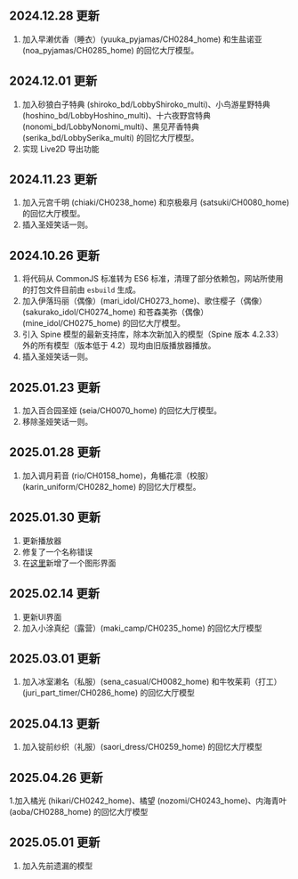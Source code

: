 ## 2024.12.28 更新

1. 加入早濑优香（睡衣）(yuuka_pyjamas/CH0284_home) 和生盐诺亚 (noa_pyjamas/CH0285_home) 的回忆大厅模型。

## 2024.12.01 更新

1. 加入砂狼白子特典 (shiroko_bd/LobbyShiroko_multi)、小鸟游星野特典 (hoshino_bd/LobbyHoshino_multi)、十六夜野宫特典 (nonomi_bd/LobbyNonomi_multi)、黑见芹香特典 (serika_bd/LobbySerika_multi) 的回忆大厅模型。
2. 实现 Live2D 导出功能

## 2024.11.23 更新

1. 加入元宫千明 (chiaki/CH0238_home) 和京极皋月 (satsuki/CH0080_home) 的回忆大厅模型。
2. 插入圣娅笑话一则。

## 2024.10.26 更新

1. 将代码从 CommonJS 标准转为 ES6 标准，清理了部分依赖包，网站所使用的打包文件目前由 `esbuild` 生成。
2. 加入伊落玛丽（偶像）(mari_idol/CH0273_home)、歌住樱子（偶像）(sakurako_idol/CH0274_home) 和苍森美弥（偶像）(mine_idol/CH0275_home) 的回忆大厅模型。
3. 引入 Spine 模型的最新支持库，除本次新加入的模型（Spine 版本 4.2.33）外的所有模型（版本低于 4.2）现均由旧版播放器播放。
4. 插入圣娅笑话一则。

## 2025.01.23 更新

1. 加入百合园圣娅 (seia/CH0070_home) 的回忆大厅模型。
2. 移除圣娅笑话一则。

## 2025.01.28 更新

1. 加入调月莉音 (rio/CH0158_home)，角楯花凛（校服）(karin_uniform/CH0282_home) 的回忆大厅模型。

## 2025.01.30 更新

1. 更新播放器
2. 修复了一个名称错误
3. 在[这里](https://api.justpureh2o.cn/ui/)新增了一个图形界面

## 2025.02.14 更新

1. 更新UI界面
2. 加入小涂真纪（露营）(maki_camp/CH0235_home) 的回忆大厅模型

## 2025.03.01 更新

1. 加入冰室濑名（私服）(sena_casual/CH0082_home) 和牛牧茱莉（打工）(juri_part_timer/CH0286_home) 的回忆大厅模型

## 2025.04.13 更新

1. 加入锭前纱织（礼服）(saori_dress/CH0259_home) 的回忆大厅模型

## 2025.04.26 更新

1.加入橘光 (hikari/CH0242_home)、橘望 (nozomi/CH0243_home)、内海青叶 (aoba/CH0288_home) 的回忆大厅模型

## 2025.05.01 更新

1. 加入先前遗漏的模型